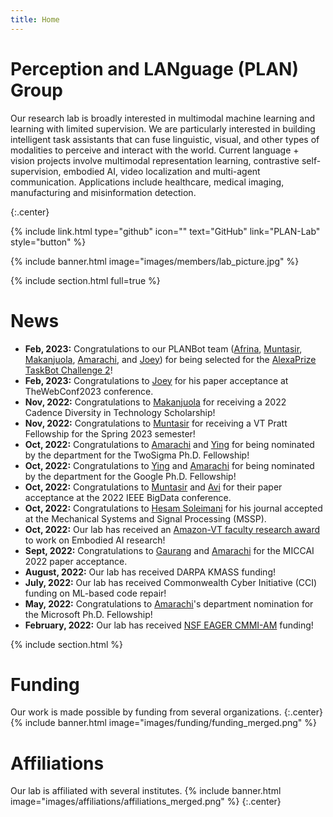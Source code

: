 ```yaml
---
title: Home
---
```


# Perception and LANguage (PLAN) Group

Our research lab is broadly interested in multimodal machine learning and learning with limited supervision. We are particularly interested in building intelligent task assistants that can fuse linguistic, visual, and other types of modalities to perceive and interact with the world. Current language + vision projects involve multimodal representation learning, contrastive self-supervision, embodied AI, video localization and multi-agent communication. Applications include healthcare, medical imaging, manufacturing and misinformation detection.

{:.center}

{%
  include link.html
  type="github"
  icon=""
  text="GitHub"
  link="PLAN-Lab"
  style="button"
%}

{% include banner.html image="images/members/lab_picture.jpg" %}

{% include section.html full=true %}
# News
- **Feb, 2023:** Congratulations to our PLANBot team ([Afrina](members/afrina-tabassum.html), [Muntasir](members/muntasir-wahed.html), [Makanjuola](members/makanjuola-ogunleye.html), [Amarachi](members/amarachi-blessing.html), and [Joey](members/tianjiao(joey)-yu.html)) for being selected for the [AlexaPrize TaskBot Challenge 2](https://www.amazon.science/alexa-prize/taskbot-challenge/ten-university-teams-selected-for-alexa-prize-taskbot-challenge-2)!
- **Feb, 2023:** Congratulations to [Joey](members/tianjiao(joey)-yu.html) for his paper acceptance at TheWebConf2023 conference.
- **Nov, 2022:** Congratulations to [Makanjuola](members/makanjuola-ogunleye.html) for receiving a 2022 Cadence Diversity in Technology Scholarship!
- **Nov, 2022:** Congratulations to [Muntasir](members/muntasir-wahed.html) for receiving a VT Pratt Fellowship for the Spring 2023 semester!
- **Oct, 2022:** Congratulations to [Amarachi](members/amarachi-blessing.html) and [Ying](members/ying-shen.html) for being nominated by the department for the TwoSigma Ph.D. Fellowship!
- **Oct, 2022:** Congratulations to [Ying](members/ying-shen.html) and [Amarachi](members/amarachi-blessing.html) for being nominated by the department for the Google Ph.D. Fellowship!
- **Oct, 2022:** Congratulations to [Muntasir](members/muntasir-wahed.html) and [Avi](members/avi-seth.html) for their paper acceptance at the 2022 IEEE BigData conference.
- **Oct, 2022:** Congratulations to [Hesam Soleimani](members/hesam-soleimani.html) for his journal accepted at the Mechanical Systems and Signal Processing (MSSP).
- **Oct, 2022:** Our lab has received an [Amazon-VT faculty research award](https://www.amazon.science/latest-news/amazon-and-virginia-tech-announce-inaugural-fellowship-and-faculty-research-award-recipients) to work on Embodied AI research!
- **Sept, 2022:** Congratulations to [Gaurang](members/gaurang-ajit.html) and [Amarachi](members/amarachi-blessing.html) for the MICCAI 2022 paper acceptance.
- **August, 2022:** Our lab has received DARPA KMASS funding!
- **July, 2022:** Our lab has received Commonwealth Cyber Initiative (CCI) funding on ML-based code repair!
- **May, 2022:** Congratulations to [Amarachi](members/amarachi-blessing.html)'s department nomination for the Microsoft Ph.D. Fellowship!
- **February, 2022:** Our lab has received [NSF EAGER CMMI-AM](https://www.nsf.gov/awardsearch/showAward?AWD_ID=2208864&HistoricalAwards=false) funding!


<!--

{%
  include gallery.html
  style="square"

  image1="images/funding/nsf.jpg"
  link1="https://www.nsf.gov/"
  tooltip1="National Science Foundation"

  image2="images/funding/darpa.png"
  link2="https://www.darpa.mil/"
  tooltip2="DARPA"

  image3="images/funding/cci.jpg"
  link3="https://cyberinitiative.org/"
  tooltip3="Commonwealth Cyber Initiative"

  image4="images/funding/amazon_science.png"
  link4="https://www.amazon.science/"
  tooltip4="Amazon Science"

%}
{%
  include gallery.html
  style="square"

  image1="images/affiliations/vt_cs.png"
  link1="https://cs.vt.edu/"
  tooltip1="Department of Computer Science, Virginia Tech"

  image2="images/affiliations/vt_sanghani.jpg"
  link2="https://sanghani.cs.vt.edu/"
  tooltip2="Sanghani Center for Artificial Intelligence and Data Analytics"

  image3="images/affiliations/vt_nsi.png"
  link3="https://nationalsecurity.vt.edu/"
  tooltip3="Virginia Tech National Security Institute"

  image4="images/affiliations/vt_caia_cals.png"
  link4="https://caia.cals.vt.edu/"
  tooltip4="Center for Advanced Innovation in Agriculture"

%}
-->
{% include section.html %}
# Funding

Our work is made possible by funding from several organizations.
{:.center}
{% include banner.html image="images/funding/funding_merged.png" %}

# Affiliations
Our lab is affiliated with several institutes.
{% include banner.html image="images/affiliations/affiliations_merged.png" %}
{:.center}
